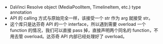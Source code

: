 - DaVinci Resolve object (MediaPoolItem, TimelineItem, etc.) type annotation
- API 的 calling 方式与原始完全一样，该接受一个 str 作为 arg 就接受 str。
- 这个库只是达芬奇 API 的一个 interface，所以遇到需要 overload 一个 function 的情况，我们可以直接 pass 掉，直接声明两个同名的
  function，不用去管 overload。达芬奇 API 内部已经处理好了 overload。